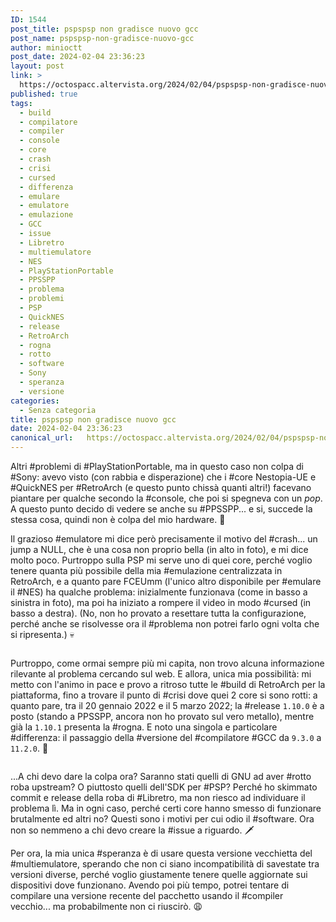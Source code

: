 ```yaml
---
ID: 1544
post_title: pspspsp non gradisce nuovo gcc
post_name: pspspsp-non-gradisce-nuovo-gcc
author: minioctt
post_date: 2024-02-04 23:36:23
layout: post
link: >
  https://octospacc.altervista.org/2024/02/04/pspspsp-non-gradisce-nuovo-gcc/
published: true
tags:
  - build
  - compilatore
  - compiler
  - console
  - core
  - crash
  - crisi
  - cursed
  - differenza
  - emulare
  - emulatore
  - emulazione
  - GCC
  - issue
  - Libretro
  - multiemulatore
  - NES
  - PlayStationPortable
  - PPSSPP
  - problema
  - problemi
  - PSP
  - QuickNES
  - release
  - RetroArch
  - rogna
  - rotto
  - software
  - Sony
  - speranza
  - versione
categories:
  - Senza categoria
title: pspspsp non gradisce nuovo gcc
date: 2024-02-04 23:36:23
canonical_url:   https://octospacc.altervista.org/2024/02/04/pspspsp-non-gradisce-nuovo-gcc/
---
```

<!-- wp:paragraph -->
<p>Altri #problemi di #PlayStationPortable, ma in questo caso non colpa di #Sony: avevo visto (con rabbia e disperazione) che i #core Nestopia-UE e #QuickNES per #RetroArch (e questo punto chissà quanti altri!) facevano piantare per qualche secondo la #console, che poi si spegneva con un <em>pop</em>. A questo punto decido di vedere se anche su #PPSSPP... e si, succede la stessa cosa, quindi non è colpa del mio hardware. 🤯️</p>
<!-- /wp:paragraph -->

<!-- wp:paragraph -->
<p>Il grazioso #emulatore mi dice però precisamente il motivo del #crash... un jump a NULL, che è una cosa non proprio bella (in alto in foto), e mi dice molto poco. Purtroppo sulla PSP mi serve uno di quei core, perché voglio tenere quanta più possibile della mia #emulazione centralizzata in RetroArch, e a quanto pare FCEUmm (l'unico altro disponibile per #emulare il #NES) ha qualche problema: inizialmente funzionava (come in basso a sinistra in foto), ma poi ha iniziato a rompere il video in modo #cursed (in basso a destra). (No, non ho provato a resettare tutta la configurazione, perché anche se risolvesse ora il #problema non potrei farlo ogni volta che si ripresenta.) 💀️</p>
<!-- /wp:paragraph -->

<!-- wp:paragraph -->
<p></p>
<!-- /wp:paragraph -->

<!-- wp:image {"id":1545,"sizeSlug":"large","linkDestination":"none"} -->
<figure class="wp-block-image size-large"><img src="{{site.cdnurl}}/assets/uploads/2024/02/image-4-960x524.png" alt="" class="wp-image-1545"/></figure>
<!-- /wp:image -->

<!-- wp:paragraph -->
<p></p>
<!-- /wp:paragraph -->

<!-- wp:paragraph -->
<p>Purtroppo, come ormai sempre più mi capita, non trovo alcuna informazione rilevante al problema cercando sul web. E allora, unica mia possibilità: mi metto con l'animo in pace e provo a ritroso tutte le #build di RetroArch per la piattaforma, fino a trovare il punto di #crisi dove quei 2 core si sono rotti: a quanto pare, tra il 20 gennaio 2022 e il 5 marzo 2022; la #release <code>1.10.0</code> è a posto (stando a PPSSPP, ancora non ho provato sul vero metallo), mentre già la <code>1.10.1</code> presenta la #rogna. E noto una singola e particolare #differenza: il passaggio della #versione del #compilatore #GCC da <code>9.3.0</code> a <code>11.2.0</code>. 🧐️</p>
<!-- /wp:paragraph -->

<!-- wp:paragraph -->
<p></p>
<!-- /wp:paragraph -->

<!-- wp:image {"id":1546,"sizeSlug":"large","linkDestination":"none"} -->
<figure class="wp-block-image size-large"><img src="{{site.cdnurl}}/assets/uploads/2024/02/image-5-960x275.png" alt="" class="wp-image-1546"/></figure>
<!-- /wp:image -->

<!-- wp:paragraph -->
<p></p>
<!-- /wp:paragraph -->

<!-- wp:paragraph -->
<p>...A chi devo dare la colpa ora? Saranno stati quelli di GNU ad aver #rotto roba upstream? O piuttosto quelli dell'SDK per #PSP? Perché ho skimmato commit e release della roba di #Libretro, ma non riesco ad individuare il problema lì. Ma in ogni caso, perché certi core hanno smesso di funzionare brutalmente ed altri no? Questi sono i motivi per cui odio il #software. Ora non so nemmeno a chi devo creare la #issue a riguardo. 🗡️</p>
<!-- /wp:paragraph -->

<!-- wp:paragraph -->
<p>Per ora, la mia unica #speranza è di usare questa versione vecchietta del #multiemulatore, sperando che non ci siano incompatibilità di savestate tra versioni diverse, perché voglio giustamente tenere quelle aggiornate sui dispositivi dove funzionano. Avendo poi più tempo, potrei tentare di compilare una versione recente del pacchetto usando il #compiler vecchio... ma probabilmente non ci riuscirò. 😩️</p>
<!-- /wp:paragraph -->